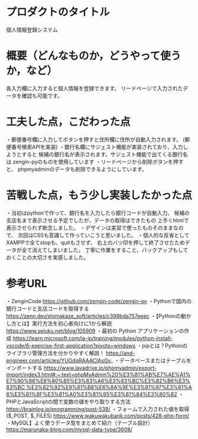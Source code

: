 # プロダクトのタイトル
  個人情報登録システム

# 概要（どんなものか，どうやって使うか，など）
  各入力欄に入力すると個人情報を登録できます。
  リードページで入力されたデータを確認も可能です。
  
# 工夫した点，こだわった点
  ・郵便番号欄に入力してボタンを押すと住所欄に住所が自動入力されます。
    (郵便番号検索APIを実装)
  ・銀行名欄にサジェスト機能が実装されており、入力しようとすると
    候補の銀行名が表示されます。サジェスト機能で出てくる銀行名は
    zengin-pyのものを使用しています
 ・リードページから削除ボタンを押すと、
    phpmyadminのデータも削除できるようにしています。

# 苦戦した点，もう少し実装したかった点
  ・当初はpythonで作って、銀行名を入力したら銀行コードが自動入力、
    候補の支店名まで表示させる予定でしたが、データの取得はできたもの
    上手くhtmlで表示させられず断念しました。
  ・デザインは実習で使ったものそのままなので、
    次回はCSSも意識して作っていこうと思いました。
  ・個人的な反省としてXAMPPで全てstopも、quitもさせず、
    右上のバツ印を押して終了させたためデータが全て消えてしまいました。
    丁寧に作業をすること、バックアップもしておくことの大切さを実感しました。

# 参考URL
  ・ZenginCode
  https://github.com/zengin-code/zengin-py
 ・Pythonで国内の銀行コードと支店コードを取得する
  https://zenn.dev/shimakaze_soft/articles/c398bda757eeec
 ・【Pythonの動かし方とは】実行方法を初心者向けに1から解説
  https://www.sejuku.net/blog/105909
 ・最初の Python アプリケーションの作成
  https://learn.microsoft.com/ja-jp/training/modules/python-install-vscode/6-exercise-first-application?pivots=windows
・pipとは？Pythonのライブラリ管理方法を分かりやすく解説！
  https://and-engineer.com/articles/YUGdqRAAACIAsGy_
・データベースまたはテーブルをインポートする
  https://www.javadrive.jp/phpmyadmin/export-import/index3.html#:~:text=phpMyAdmin%20%E3%81%AB%E7%AE%A1%E7%90%86%E8%80%85%E3%83%A6%E3%83%BC%E3%82%B6%E3%83%BC,%E3%82%92%E9%81%B8%E6%8A%9E%E3%81%97%E3%81%A6%E3%81%8F%E3%81%A0%E3%81%95%E3%81%84%E3%80%82
・PHPとJavaScriptの間で変数の値をやり取りする方法
  https://brainlog.jp/programming/post-538/
・フォームで入力された値を取得($_POST, $_FILES)
  https://www.wakuwakubank.com/posts/428-php-form/
・MySQL】よく使うデータ型をまとめて紹介（テーブル設計）
  https://marunaka-blog.com/mysql-data-type/3608/



